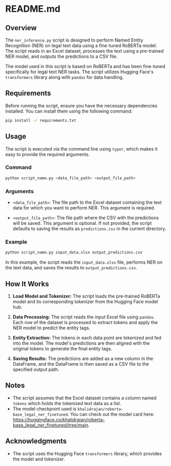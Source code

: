 
# README.md

## Overview

The `ner_inference.py` script is designed to perform Named Entity Recognition (NER) on legal text data using a fine-tuned RoBERTa model. The script reads in an Excel dataset, processes the text using a pre-trained NER model, and outputs the predictions to a CSV file.

The model used in this script is based on RoBERTa and has been fine-tuned specifically for legal text NER tasks. The script utilizes Hugging Face's `transformers` library along with `pandas` for data handling.

## Requirements

Before running the script, ensure you have the necessary dependencies installed. You can install them using the following command:


```bash
pip install -r requirements.txt
```

## Usage

The script is executed via the command line using `typer`, which makes it easy to provide the required arguments.

### Command

```bash
python script_name.py <data_file_path> <output_file_path>
```

### Arguments

- `<data_file_path>`: The file path to the Excel dataset containing the text data for which you want to perform NER. This argument is required.
  
- `<output_file_path>`: The file path where the CSV with the predictions will be saved. This argument is optional. If not provided, the script defaults to saving the results as `predictions.csv` in the current directory.

### Example

```bash
python script_name.py input_data.xlsx output_predictions.csv
```

In this example, the script reads the `input_data.xlsx` file, performs NER on the text data, and saves the results to `output_predictions.csv`.

## How It Works

1. **Load Model and Tokenizer:** The script loads the pre-trained RoBERTa model and its corresponding tokenizer from the Hugging Face model hub.

2. **Data Processing:** The script reads the input Excel file using `pandas`. Each row of the dataset is processed to extract tokens and apply the NER model to predict the entity tags.

3. **Entity Extraction:** The tokens in each data point are tokenized and fed into the model. The model's predictions are then aligned with the original tokens to generate the final entity tags.

4. **Saving Results:** The predictions are added as a new column in the DataFrame, and the DataFrame is then saved as a CSV file to the specified output path.

## Notes

- The script assumes that the Excel dataset contains a column named `tokens` which holds the tokenized text data as a list.
- The model checkpoint used is `khalidrajan/roberta-base_legal_ner_finetuned`. You can check out the model card here: https://huggingface.co/khalidrajan/roberta-base_legal_ner_finetuned/tree/main.  

## Acknowledgments

- The script uses the Hugging Face `transformers` library, which provides the model and tokenizer.